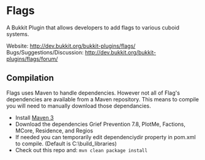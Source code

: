 Flags
=====

A Bukkit Plugin that allows developers to add flags to various cuboid systems.

Website: <http://dev.bukkit.org/bukkit-plugins/flags/>  
Bugs/Suggestions/Discussion: <http://dev.bukkit.org/bukkit-plugins/flags/forum/>  

Compilation
-----------

Flags uses Maven to handle dependencies.  However not all of Flag's dependencies are available from a Maven repository. This means to compile you will need to manually download those dependancies.
* Install [Maven 3](http://maven.apache.org/download.html)
* Download the dependencies Grief Prevention 7.8, PlotMe, Factions, MCore, Residence, and Regios
* If needed you can temporarily edit dependenciydir property in pom.xml to compile. (Default is C:\build_libraries)
* Check out this repo and: `mvn clean package install`
